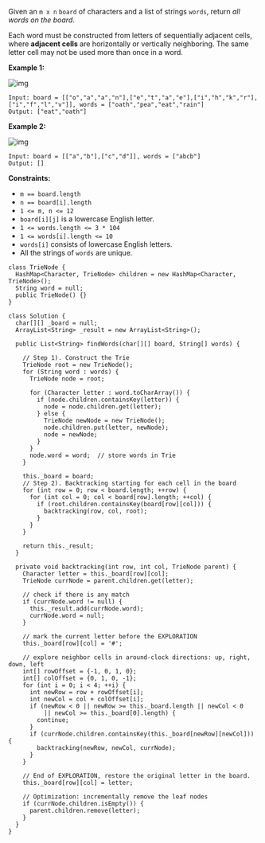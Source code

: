 Given an `m x n` `board` of characters and a list of strings `words`, return *all words on the board*.

Each word must be constructed from letters of sequentially adjacent cells, where **adjacent cells** are horizontally or vertically neighboring. The same letter cell may not be used more than once in a word.

 

**Example 1:**

![img](https://assets.leetcode.com/uploads/2020/11/07/search1.jpg)

```
Input: board = [["o","a","a","n"],["e","t","a","e"],["i","h","k","r"],["i","f","l","v"]], words = ["oath","pea","eat","rain"]
Output: ["eat","oath"]
```

**Example 2:**

![img](https://assets.leetcode.com/uploads/2020/11/07/search2.jpg)

```
Input: board = [["a","b"],["c","d"]], words = ["abcb"]
Output: []
```

 

**Constraints:**

- `m == board.length`
- `n == board[i].length`
- `1 <= m, n <= 12`
- `board[i][j]` is a lowercase English letter.
- `1 <= words.length <= 3 * 104`
- `1 <= words[i].length <= 10`
- `words[i]` consists of lowercase English letters.
- All the strings of `words` are unique.

```
class TrieNode {
  HashMap<Character, TrieNode> children = new HashMap<Character, TrieNode>();
  String word = null;
  public TrieNode() {}
}

class Solution {
  char[][] _board = null;
  ArrayList<String> _result = new ArrayList<String>();

  public List<String> findWords(char[][] board, String[] words) {

    // Step 1). Construct the Trie
    TrieNode root = new TrieNode();
    for (String word : words) {
      TrieNode node = root;

      for (Character letter : word.toCharArray()) {
        if (node.children.containsKey(letter)) {
          node = node.children.get(letter);
        } else {
          TrieNode newNode = new TrieNode();
          node.children.put(letter, newNode);
          node = newNode;
        }
      }
      node.word = word;  // store words in Trie
    }

    this._board = board;
    // Step 2). Backtracking starting for each cell in the board
    for (int row = 0; row < board.length; ++row) {
      for (int col = 0; col < board[row].length; ++col) {
        if (root.children.containsKey(board[row][col])) {
          backtracking(row, col, root);
        }
      }
    }

    return this._result;
  }
  
  private void backtracking(int row, int col, TrieNode parent) {
    Character letter = this._board[row][col];
    TrieNode currNode = parent.children.get(letter);

    // check if there is any match
    if (currNode.word != null) {
      this._result.add(currNode.word);
      currNode.word = null;
    }

    // mark the current letter before the EXPLORATION
    this._board[row][col] = '#';

    // explore neighbor cells in around-clock directions: up, right, down, left
    int[] rowOffset = {-1, 0, 1, 0};
    int[] colOffset = {0, 1, 0, -1};
    for (int i = 0; i < 4; ++i) {
      int newRow = row + rowOffset[i];
      int newCol = col + colOffset[i];
      if (newRow < 0 || newRow >= this._board.length || newCol < 0
          || newCol >= this._board[0].length) {
        continue;
      }
      if (currNode.children.containsKey(this._board[newRow][newCol])) {
        backtracking(newRow, newCol, currNode);
      }
    }

    // End of EXPLORATION, restore the original letter in the board.
    this._board[row][col] = letter;

    // Optimization: incrementally remove the leaf nodes
    if (currNode.children.isEmpty()) {
      parent.children.remove(letter);
    }
  }
}

```

